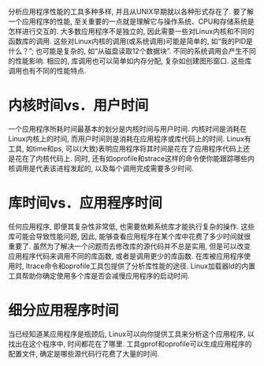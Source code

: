 分析应用程序性能的工具多种多样, 并且从UNIX早期就以各种形式存在了. 要了解一个应用程序的性能, 至关重要的一点就是理解它与操作系统、CPU和存储系统是怎样进行交互的. 大多数应用程序不是独立的, 因此需要一些对Linux内核和不同的函数库的调用. 这些对Linux内核的调用(或系统调用)可能是简单的, 如“我的PID是什么？”; 也可能是复杂的, 如“从磁盘读取12个数据块”. 不同的系统调用会产生不同的性能影响. 相应的, 库调用也可以简单如内存分配, 复杂如创建图形窗口. 这些库调用也有不同的性能特点. 

# 内核时间vs．用户时间

一个应用程序所耗时间最基本的划分是内核时间与用户时间. 内核时间是消耗在Linux内核上的时间, 而用户时间则是消耗在应用程序或库代码上的时间. Linux有工具, 如time和ps, 可以(大致)表明应用程序将其时间是花在了应用程序代码上还是花在了内核代码上. 同时, 还有如oprofile和strace这样的命令使你能跟踪哪些内核调用是代表该进程发起的, 以及每个调用完成需要多少时间. 

# 库时间vs．应用程序时间

任何应用程序, 即便其复杂性非常低, 也需要依赖系统库才能执行复杂的操作. 这些库可能会导致性能问题, 因此, 能够查看应用程序在某个库中花费了多少时间就很重要了. 虽然为了解决一个问题而去修改库的源代码并不总是实用, 但是可以改变应用程序代码来调用不同的库函数, 或者是调用更少的库函数. 在库被应用程序使用时, ltrace命令和oprofile工具包提供了分析库性能的途径. Linux加载器ld的内置工具帮助你确定使用多个库是否会减慢应用程序的启动时间. 

# 细分应用程序时间

当已经知道某应用程序是瓶颈后, Linux可以向你提供工具来分析这个应用程序, 以找出在这个程序中, 时间都花在了哪里. 工具gprof和oprofile可以生成应用程序的配置文件, 确定是哪些源代码行花费了大量的时间. 